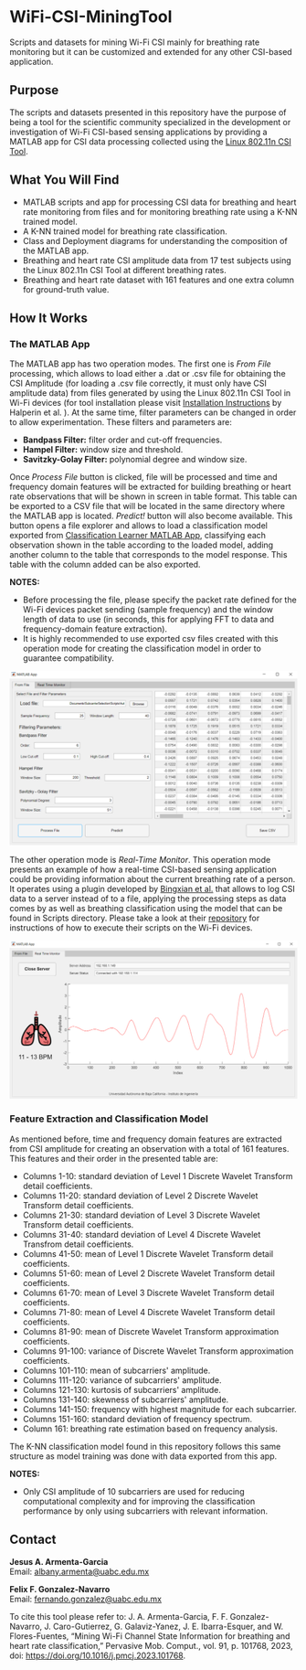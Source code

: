 # WiFi-CSI-MiningTool
Scripts and datasets for mining Wi-Fi CSI mainly for breathing rate monitoring but it can be customized and extended for any other CSI-based application.

## Purpose
The scripts and datasets presented in this repository have the purpose of being a tool for the scientific community specialized in the development or investigation of Wi-Fi CSI-based sensing applications by providing a MATLAB app for CSI data processing collected using the [Linux 802.11n CSI Tool](https://dl.acm.org/doi/10.1145/1925861.1925870).

## What You Will Find
* MATLAB scripts and app for processing CSI data for breathing and heart rate monitoring from files and for monitoring breathing rate using a K-NN trained model.
* A K-NN trained model for breathing rate classification. 
* Class and Deployment diagrams for understanding the composition of the MATLAB app.
* Breathing and heart rate CSI amplitude data from 17 test subjects using the Linux 802.11n CSI Tool at different breathing rates.
* Breathing and heart rate dataset with 161 features and one extra column for ground-truth value.

## How It Works
### The MATLAB App 
The MATLAB app has two operation modes. The first one is *From File* processing, which allows to load either a .dat or .csv file for obtaining the CSI Amplitude (for loading a .csv file correctly, it must only have CSI amplitude data) from files generated by using the Linux 802.11n CSI Tool in Wi-Fi devices (for tool installation please visit [Installation Instructions](https://dhalperi.github.io/linux-80211n-csitool/installation.html) by Halperin et al. ). At the same time, filter parameters can be changed in order to allow experimentation. These filters and parameters are:  
* **Bandpass Filter:** filter order and cut-off frequencies. 
* **Hampel Filter:** window size and threshold. 
* **Savitzky-Golay Filter:** polynomial degree and window size.

Once *Process File* button is clicked, file will be processed and time and frequency domain features will be extracted for building breathing or heart rate observations that will be shown in screen in table format. This table can be exported to a CSV file that will be located in the same directory where the MATLAB app is located. *Predict!* button will also become available. This button opens a file explorer and allows to load a classification model exported from [Classification Learner MATLAB App](https://la.mathworks.com/help/stats/classificationlearner-app.html), classifying each observation shown in the table according to the loaded model, adding another column to the table that corresponds to the model response. This table with the column added can be also exported.  

**NOTES:** 
* Before processing the file, please specify the packet rate defined for the Wi-Fi devices packet sending (sample frequency) and the window length of data to use (in seconds, this for applying FFT to data and frequency-domain feature extraction).
* It is highly recommended to use exported csv files created with this operation mode for creating the classification model in order to guarantee compatibility.  

![From File Operation Mode](Images/Process_File.PNG)

The other operation mode is *Real-Time Monitor*. This operation mode presents an example of how a real-time CSI-based sensing application could be providing information about the current breathing rate of a person. It operates using a plugin developed by [Bingxian et al.](https://ieeexplore.ieee.org/document/7732975) that allows to log CSI data to a server instead of to a file, applying the processing steps as data comes by as well as breathing classification using the model that can be found in Scripts directory. Please take a look at their [repository](https://github.com/lubingxian/Realtime-processing-for-csitool) for instructions of how to execute their scripts on the Wi-Fi devices. 

![Real-Time Monitor Operation Mode](Images/RealTime.png)

### Feature Extraction and Classification Model
As mentioned before, time and frequency domain features are extracted from CSI amplitude for creating an observation with a total of 161 features.  This features and their order in the presented table are: 
* Columns 1-10: standard deviation of Level 1 Discrete Wavelet Transform detail coefficients.
* Columns 11-20: standard deviation of Level 2 Discrete Wavelet Transform detail coefficients.
* Columns 21-30: standard deviation of Level 3 Discrete Wavelet Transform detail coefficients.
* Columns 31-40: standard deviation of Level 4 Discrete Wavelet Transfrom detail coefficients.
* Columns 41-50: mean of Level 1 Discrete Wavelet Transform detail coefficients.
* Columns 51-60: mean of Level 2 Discrete Wavelet Transform detail coefficients.
* Columns 61-70: mean of Level 3 Discrete Wavelet Transform detail coefficients.
* Columns 71-80: mean of Level 4 Discrete Wavelet Transform detail coefficients.
* Columns 81-90: mean of Discrete Wavelet Transform approximation coefficients.
* Columns 91-100: variance of Discrete Wavelet Transform approximation coefficients.
* Columns 101-110: 
mean of subcarriers' amplitude. 
* Columns 111-120: variance of subcarriers' amplitude.
* Columns 121-130: kurtosis of subcarriers' amplitude.
* Columns 131-140: skewness of subcarriers' amplitude.
* Columns 141-150: frequency with highest magnitude for each subcarrier.
* Columns 151-160: standard deviation of frequency spectrum.
* Column 161: breathing rate estimation based on frequency analysis.  

The K-NN classification model found in this repository follows this same structure as model training was done with data exported from this app. 

**NOTES:**
* Only CSI amplitude of 10 subcarriers are used for reducing computational complexity and for improving the classification performance by only using subcarriers with relevant information.

## Contact 
**Jesus A. Armenta-Garcia**  
Email: albany.armenta@uabc.edu.mx

**Felix F. Gonzalez-Navarro**  
Email: fernando.gonzalez@uabc.edu.mx

To cite this tool please refer to:
J. A. Armenta-Garcia, F. F. Gonzalez-Navarro, J. Caro-Gutierrez, G. Galaviz-Yanez, J. E. Ibarra-Esquer, and W. Flores-Fuentes, “Mining Wi-Fi Channel State Information for breathing and heart rate classification,” Pervasive Mob. Comput., vol. 91, p. 101768, 2023, doi: https://doi.org/10.1016/j.pmcj.2023.101768.

